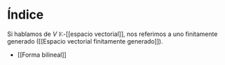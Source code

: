 # Índice
Si hablamos de $V$ $\mathbb K$-[[espacio vectorial]], nos referimos a uno finitamente generado ([[Espacio vectorial finitamente generado]]).
- [[Forma bilineal]]